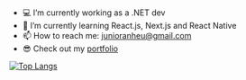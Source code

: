- 💻 I’m currently working as a .NET dev
- 🌱 I’m currently learning React.js, Next.js and React Native
- 📫 How to reach me: junioranheu@gmail.com
- 😎 Check out my <a href="https://junioranheu.vercel.app/">portfolio</a>

[![Top Langs](https://github-readme-stats.vercel.app/api/top-langs/?username=junioranheu&layout=compact)](https://github.com/anuraghazra/github-readme-stats)
